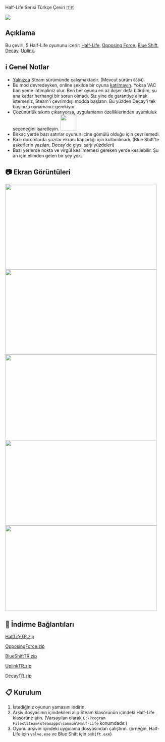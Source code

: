 Half-Life Serisi Türkçe Çeviri :tr:

![](https://cdn.cloudflare.steamstatic.com/steam/bundles/237/asp6kpl8s8s9xopt/header_586x192.jpg)

## Açıklama
Bu çeviri, 5 Half-Life oyununu içerir:
[Half-Life](https://store.steampowered.com/app/70), [Opposing Force](https://store.steampowered.com/app/50), [Blue Shift](https://store.steampowered.com/app/130), [Decay](https://www.moddb.com/mods/half-life-decay), [Uplink](https://www.halflifeuplink.com/hlulsl).

## :information_source: Genel Notlar
 - <ins>Yalnızca</ins> Steam sürümünde çalışmaktadır. (Mevcut sürüm `8684`)
-   Bu mod devredeyken, online şekilde bir oyuna  <ins>katılmayın</ins>. Yoksa VAC ban yeme ihtimaliniz olur. Ben her oyunu en az ikişer defa bitirdim, şu ana kadar herhangi bir sorun olmadı. Siz yine de garantiye almak isterseniz, Steam'i çevrimdışı modda başlatın. Bu yüzden Decay'i tek başınıza oynamanız gerekiyor.
-  Çözünürlük sıkıntı çıkarıyorsa, uygulamanın özelliklerinden uyumluluk seçeneğini işaretleyin. <img src="https://img.donanimhaber.com/upfiles/794792/66454e33-7d67-48fc-b0be-3520d8dc719e.jpeg" width="50" height="50" />
- Birkaç yerde bazı satırlar oyunun içine gömülü olduğu için çevrilemedi.
- Bazı durumlarda yazılar ekranı kapladığı için kullanılmadı. (Blue Shift'te askerlerin yazıları, Decay'de giysi şarjı yüzdeleri)
- Bazı yerlerde nokta ve virgül kesilmemesi gereken yerde kesilebilir. Şu an için elimden gelen bir şey yok.

## :camera: Ekran Görüntüleri
<img src="https://i.imgur.com/li0tszg.jpg" width="480" height="270" /> <img src="https://i.imgur.com/pB5aYFM.jpg" width="480" height="270" /> <img src="https://i.imgur.com/mp0kDtl.jpg" width="480" height="270" /> <img src="https://i.imgur.com/8gKEzvk.jpg" width="480" height="270" /> <img src="https://i.imgur.com/wfMd2n8.jpg" width="480" height="270" />

## :floppy_disk: İndirme Bağlantıları
[HalfLifeTR.zip](https://github.com/qabRieL99/HalfLifeSerisiTurkce/files/5604479/HalfLifeTR.zip)

[OpposingForce.zip](https://github.com/qabRieL99/HalfLifeSerisiTurkce/files/5604480/OpposingForce.zip)

[BlueShiftTR.zip](https://github.com/qabRieL99/HalfLifeSerisiTurkce/files/5604482/BlueShiftTR.zip)

[UplinkTR.zip](https://github.com/qabRieL99/HalfLifeSerisiTurkce/files/5604481/UplinkTR.zip)

[DecayTR.zip](https://github.com/qabRieL99/HalfLifeSerisiTurkce/files/5604483/DecayTR.zip)

## :clipboard: Kurulum
 1. İstediğiniz oyunun yamasını indirin.
 2. Arşiv dosyasının içindekileri alıp Steam klasörünün içindeki Half-Life klasörüne atın. (Varsayılan olarak `C:\Program Files\Steam\steamapps\common\Half-Life` konumdadır.)
 3. Oyunu arşivin içindeki uygulama dosyasından çalıştırın. (örneğin, Half-Life için `valve.exe` ve Blue Shift için `bshift.exe`)
